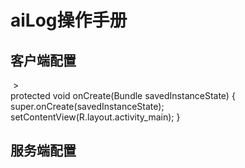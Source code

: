# aiLog操作手册

## 客户端配置
  >   
    protected void onCreate(Bundle savedInstanceState) {
        super.onCreate(savedInstanceState);
        setContentView(R.layout.activity_main);
    }

    
## 服务端配置


